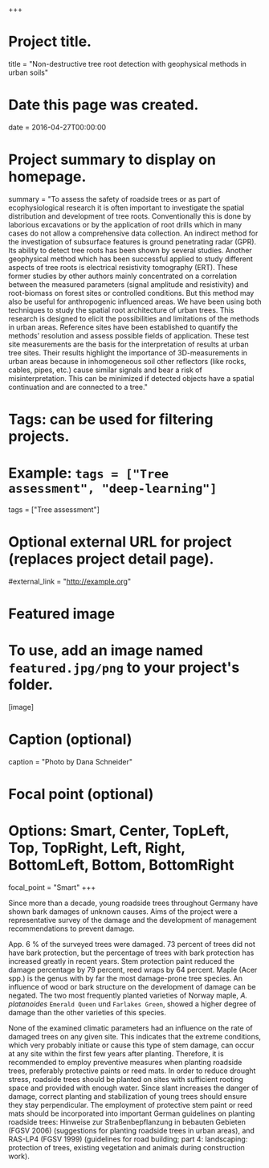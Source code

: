 +++
# Project title.
title = "Non-destructive tree root detection with geophysical methods in urban soils"

# Date this page was created.
date = 2016-04-27T00:00:00

# Project summary to display on homepage.
summary = "To assess the safety of roadside trees or as part of ecophysiological research it is often important to investigate the
spatial distribution and development of tree roots. Conventionally this is done by laborious excavations or by the
application of root drills which in many cases do not allow a comprehensive data collection.
An indirect method for the investigation of subsurface features is ground penetrating radar (GPR). Its ability to
detect tree roots has been shown by several studies. Another geophysical method which has been successful applied to study different aspects of tree roots
is electrical resistivity tomography (ERT). These former studies
by other authors mainly concentrated on a correlation between the measured parameters (signal amplitude and
resistivity) and root-biomass on forest sites or controlled conditions. But this method may also be useful for anthropogenic influenced areas.
We have been using both techniques to study the spatial root
architecture of urban trees. This research is designed to elicit the possibilities and limitations of the methods in
urban areas. Reference sites have been established to quantify the methods’ resolution and assess possible fields
of application. These test site measurements are the basis for the interpretation of results at urban tree sites.
Their results highlight the importance of 3D-measurements in urban areas because in inhomogeneous soil other
reflectors (like rocks, cables, pipes, etc.) cause similar signals and bear a risk of misinterpretation. This can be
minimized if detected objects have a spatial continuation and are connected to a tree."

# Tags: can be used for filtering projects.
# Example: `tags = ["Tree assessment", "deep-learning"]`
tags = ["Tree assessment"]

# Optional external URL for project (replaces project detail page).
#external_link = "http://example.org"

# Featured image
# To use, add an image named `featured.jpg/png` to your project's folder. 
[image]
  # Caption (optional)
  caption = "Photo by Dana Schneider"

  # Focal point (optional)
  # Options: Smart, Center, TopLeft, Top, TopRight, Left, Right, BottomLeft, Bottom, BottomRight
  focal_point = "Smart"
+++

Since more than a decade, young roadside trees throughout
Germany have shown bark damages of unknown causes. Aims of the project
were a representative survey of the damage and the development of
management recommendations to prevent damage. 

App. 6 % of the surveyed
trees were damaged. 73 percent of trees did not have bark protection,
but the percentage of trees with bark protection has increased greatly
in recent years. Stem protection paint reduced the damage percentage by 79 percent, reed wraps by 64 percent.  Maple
(Acer spp.) is the genus with by far the most damage-prone tree
species. An influence of wood or bark structure on the development of
damage can be negated. The two most frequently planted varieties of
Norway maple, *A. platanoides* `Emerald Queen` und `Farlakes Green`,
showed a higher degree of damage than the other varieties of this
species.

None of the examined climatic parameters had an influence on the rate of damaged trees on any given site.
This indicates that the extreme conditions, which very probably initiate or cause this type of stem damage,
can occur at any site within the first few years after planting. Therefore, it is recommended to employ
preventive measures when planting roadside trees, preferably protective paints or reed mats. In order to
reduce drought stress, roadside trees should be planted on sites with sufficient rooting space and provided
with enough water. Since slant increases the danger of damage, correct planting and stabilization of young
trees should ensure they stay perpendicular.
The employment of protective stem paint or reed mats should be incorporated into important German
guidelines on planting roadside trees: Hinweise zur Straßenbepflanzung in bebauten Gebieten (FGSV
2006) (suggestions for planting roadside trees in urban areas), and
RAS-LP4 (FGSV 1999) (guidelines for road building; part 4: landscaping: protection of trees, existing vegetation and animals during construction
work).
